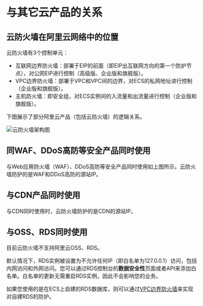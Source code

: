 # 与其它云产品的关系

## 云防火墙在阿里云网络中的位置

云防火墙有3个控制单元：

-   互联网边界防火墙：部署于EIP的前面（即EIP出互联网方向的第一个防护节点），对公网EIP进行控制（高级版、企业版和旗舰版）。
-   VPC边界防火墙：部署于VPC和VPC间的边界，对ECS的私网地址进行控制（企业版和旗舰版）。
-   主机防火墙：即安全组，对ECS实例间的入流量和出流量进行控制（企业版和旗舰版）。

下图展示了部分阿里云产品（包括云防火墙）的逻辑关系。

![云防火墙架构图](https://static-aliyun-doc.oss-accelerate.aliyuncs.com/assets/img/zh-CN/4780883061/p177130.png)

## 同WAF、DDoS高防等安全产品同时使用

与Web应用防火墙（WAF）、DDoS高防等安全产品同时使用如上图所示。云防火墙防护的是WAF和DDoS高防的源站IP。

## 与CDN产品同时使用

与CDN同时使用时，云防火墙防护的是CDN的源站IP。

## 与OSS、RDS同时使用

目前云防火墙不支持阿里云OSS、RDS。

默认情况下，RDS实例被设置为不允许任何IP（即白名单为127.0.0.1）访问，包括内网访问和外网访问。您可以通过RDS控制台的**数据安全性**页面或者API来添加白名单。白名单的更新无需重启RDS实例，因此不会影响您的业务。

如果您使用的是在ECS上自建的RDS数据库，则可以通过[VPC边界防火墙](/cn.zh-CN/访问控制/VPC边界防火墙.md)来实现对自建RDS的防护。

